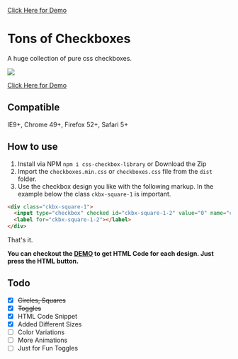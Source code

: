 <a href="https://hunzaboy.github.io/CSS-Checkbox-Library/">Click Here for Demo</a>

# Tons of Checkboxes
A huge collection of pure css checkboxes.

<img src="https://hunzaboy.github.io/CSS-Checkbox-Library/screen.png">

<a href="https://hunzaboy.github.io/CSS-Checkbox-Library/">Click Here for Demo</a>

## Compatible
IE9+, Chrome 49+, Firefox 52+, Safari 5+

## How to use
1. Install via NPM  `npm i css-checkbox-library` or Download the Zip
2. Import the `checkboxes.min.css` or `checkboxes.css` file from the `dist` folder.
3. Use the checkbox design you like with the following markup. In the example below the class `ckbx-square-1` is important.

```HTML
<div class="ckbx-square-1">
  <input type="checkbox" checked id="ckbx-square-1-2" value="0" name="ckbx-square-1">
  <label for="ckbx-square-1-2"></label>
</div>
```

That's it. 

<strong>You can checkout the <a href="https://hunzaboy.github.io/CSS-Checkbox-Library/">DEMO</a> to get HTML Code for each design. Just press the HTML button.</strong>



## Todo

- [x] ~~Circles, Squares~~
- [x] ~~Toggles~~
- [x] HTML Code Snippet
- [x] Added Different Sizes
- [ ] Color Variations
- [ ] More Animations
- [ ] Just for Fun Toggles
